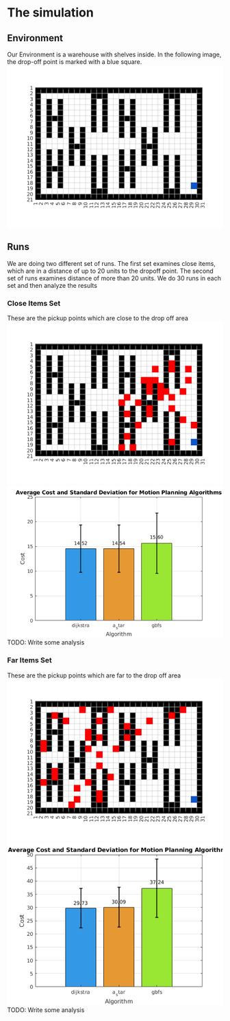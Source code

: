 # The simulation
## Environment
Our Environment is a warehouse with shelves inside. In the following image, the drop-off point is marked with a blue square.\
![warehouse](./res/warehouse.png "Warehouse")
## Runs
We are doing two different set of runs. The first set examines close items, which are in a distance of up to 20 units to the dropoff point. The second set of runs examines distance of more than 20 units. We do 30 runs in each set and then analyze the results
### Close Items Set
These are the pickup points which are close to the drop off area\
![warehouse](./res/close_pickup_start_points.png "Warehouse") ![warehouse](./res/close_pickup_res.png "Warehouse")
TODO: Write some analysis

### Far Items Set
These are the pickup points which are far to the drop off area\
![warehouse](./res/far_pickup_start_points.png "Warehouse") ![warehouse](./res/far_pickup_res.png "Warehouse")
TODO: Write some analysis
